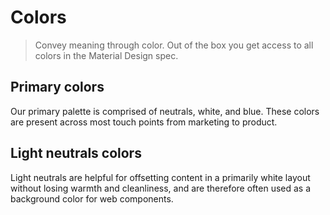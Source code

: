 # Colors

> Convey meaning through color. Out of the box you get access to all colors in the Material Design spec.

## Primary colors

Our primary palette is comprised of neutrals, white, and blue. These colors are present across most touch points from marketing to product.

<color-swatch selected="colors" />

## Light neutrals colors

Light neutrals are helpful for offsetting content in a primarily white layout without losing warmth and cleanliness, and are therefore often used as a background color for web components.

<color-swatch selected="otherColors" />
